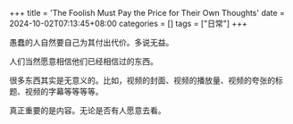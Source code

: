+++
title = 'The Foolish Must Pay the Price for Their Own Thoughts'
date = 2024-10-02T07:13:45+08:00
categories = []
tags = ["日常"]
+++

愚蠢的人自然要自己为其付出代价。多说无益。

人们当然愿意相信他们已经相信过的东西。

很多东西其实是无意义的。比如，视频的封面、视频的播放量、视频的夸张的标题、视频的字幕等等等等。

真正重要的是内容。无论是否有人愿意去看。


